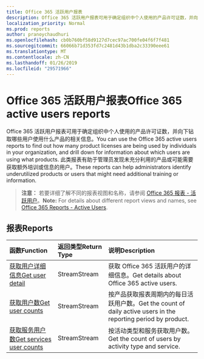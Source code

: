 ```yaml
---
title: Office 365 活跃用户报表
description: Office 365 活跃用户报表可用于确定组织中个人使用的产品许可证数，并向下钻取哪些用户使用什么产品的相关信息。 此类报表有助于管理员发现未充分利用的产品或可能需要获取额外培训或信息的用户。
localization_priority: Normal
ms.prod: reports
author: pranoychaudhuri
ms.openlocfilehash: cb0b760bf58d9127d7cec97ac700fe04f6f7f481
ms.sourcegitcommit: 66066b71d353fd7c2481d43b1dba2c33390eee61
ms.translationtype: MT
ms.contentlocale: zh-CN
ms.lasthandoff: 01/26/2019
ms.locfileid: "29571966"
---
```

# <a name="office-365-active-users-reports"></a><span data-ttu-id="eb49c-104">Office 365 活跃用户报表</span><span class="sxs-lookup"><span data-stu-id="eb49c-104">Office 365 active users reports</span></span>

<span data-ttu-id="eb49c-105">Office 365 活跃用户报表可用于确定组织中个人使用的产品许可证数，并向下钻取哪些用户使用什么产品的相关信息。</span><span class="sxs-lookup"><span data-stu-id="eb49c-105">You can use the Office 365 active users reports to find out how many product licenses are being used by individuals in your organization, and drill down for information about which users are using what products.</span></span> <span data-ttu-id="eb49c-106">此类报表有助于管理员发现未充分利用的产品或可能需要获取额外培训或信息的用户。</span><span class="sxs-lookup"><span data-stu-id="eb49c-106">These reports can help administrators identify underutilized products or users that might need additional training or information.</span></span>

> <span data-ttu-id="eb49c-107">**注意：** 若要详细了解不同的报表视图和名称，请参阅 [Office 365 报表 - 活跃用户](https://support.office.com/client/Active-Users-fc1cf1d0-cd84-43fd-adb7-a4c4dfa8112d)。</span><span class="sxs-lookup"><span data-stu-id="eb49c-107">**Note:** For details about different report views and names, see [Office 365 Reports - Active Users](https://support.office.com/client/Active-Users-fc1cf1d0-cd84-43fd-adb7-a4c4dfa8112d).</span></span>

## <a name="reports"></a><span data-ttu-id="eb49c-108">报表</span><span class="sxs-lookup"><span data-stu-id="eb49c-108">Reports</span></span>
| <span data-ttu-id="eb49c-109">函数</span><span class="sxs-lookup"><span data-stu-id="eb49c-109">Function</span></span>                                 | <span data-ttu-id="eb49c-110">返回类型</span><span class="sxs-lookup"><span data-stu-id="eb49c-110">Return Type</span></span> | <span data-ttu-id="eb49c-111">说明</span><span class="sxs-lookup"><span data-stu-id="eb49c-111">Description</span></span>                              |
| :--------------------------------------- | :---------- | :--------------------------------------- |
| [<span data-ttu-id="eb49c-112">获取用户详细信息</span><span class="sxs-lookup"><span data-stu-id="eb49c-112">Get user detail</span></span>](../api/reportroot-getoffice365activeuserdetail.md) | <span data-ttu-id="eb49c-113">Stream</span><span class="sxs-lookup"><span data-stu-id="eb49c-113">Stream</span></span>      | <span data-ttu-id="eb49c-114">获取 Office 365 活跃用户的详细信息。</span><span class="sxs-lookup"><span data-stu-id="eb49c-114">Get details about Office 365 active users.</span></span> |
| [<span data-ttu-id="eb49c-115">获取用户数</span><span class="sxs-lookup"><span data-stu-id="eb49c-115">Get user counts</span></span>](../api/reportroot-getoffice365activeusercounts.md) | <span data-ttu-id="eb49c-116">Stream</span><span class="sxs-lookup"><span data-stu-id="eb49c-116">Stream</span></span>      | <span data-ttu-id="eb49c-117">按产品获取报表周期内的每日活跃用户数。</span><span class="sxs-lookup"><span data-stu-id="eb49c-117">Get the count of daily active users in the reporting period by product.</span></span> |
| [<span data-ttu-id="eb49c-118">获取服务用户数</span><span class="sxs-lookup"><span data-stu-id="eb49c-118">Get services user counts</span></span>](../api/reportroot-getoffice365servicesusercounts.md) | <span data-ttu-id="eb49c-119">Stream</span><span class="sxs-lookup"><span data-stu-id="eb49c-119">Stream</span></span>      | <span data-ttu-id="eb49c-120">按活动类型和服务获取用户数。</span><span class="sxs-lookup"><span data-stu-id="eb49c-120">Get the count of users by activity type and service.</span></span> |
